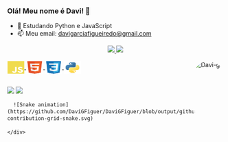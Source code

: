 ### Olá! Meu nome é Davi! 👋

- 🌱 Estudando Python e JavaScript 
- 📫 Meu email: davigarciafigueiredo@gmail.com

<div align="center">
  <a href="https://github.com/DaviGFiguer">
  <img height="180em" src="https://github-readme-stats.vercel.app/api?username=DaviGFiguer&show_icons=true&theme=vision-friendly-dark&include_all_commits=true&count_private=true"/>
  <img height="180em" src="https://github-readme-stats.vercel.app/api/top-langs/?username=DaviGFiguer&layout=compact&langs_count=7&theme=vision-friendly-dark"/>
</div>
  
<div style="display: inline_block"><br>
  <img align="center" alt="Davi-Js" height="30" width="40" src="https://raw.githubusercontent.com/devicons/devicon/master/icons/javascript/javascript-plain.svg">
  <img align="center" alt="Davi-HTML" height="30" width="40" src="https://raw.githubusercontent.com/devicons/devicon/master/icons/html5/html5-original.svg">
  <img align="center" alt="Davi-CSS" height="30" width="40" src="https://raw.githubusercontent.com/devicons/devicon/master/icons/css3/css3-original.svg">
  <img align="center" alt="Davi-Python" height="30" width="40" src="https://raw.githubusercontent.com/devicons/devicon/master/icons/python/python-original.svg">
    <img align="right" alt="Davi-gif" height="150" style="border-radius:50px;" src="https://media.discordapp.net/attachments/863644196711956541/897991179151478784/tumblr_6d697b5a3eb9a19706be1aead4d36489_219d1138_500.gif?width=450&height=337">

</div>  
  
  ##
  
  <div>
    <a href="https://www.linkedin.com/in/davi-garcia-figueiredo-80196a200/" target="_blank"><img src="https://img.shields.io/badge/-LinkedIn-%230077B5?style=for-the-badge&logo=linkedin&logoColor=white" target="_blank"></a> 
    <a href="https://www.youtube.com/channel/UC1SCpJVKc3DYHjTXdpHVE6A" target="_blank"><img src="https://img.shields.io/badge/YouTube-FF0000?style=for-the-badge&logo=youtube&logoColor=white" target="_blank"></a>

      ![Snake animation](https://github.com/DaviGFiguer/DaviGFiguer/blob/output/github-contribution-grid-snake.svg)

    </div>
